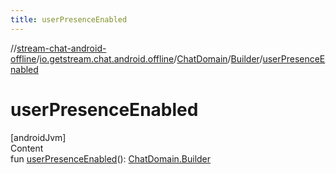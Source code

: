 ```yaml
---
title: userPresenceEnabled
---
```

//[stream-chat-android-offline](../../../../index.md)/[io.getstream.chat.android.offline](../../index.md)/[ChatDomain](../index.md)/[Builder](index.md)/[userPresenceEnabled](userPresenceEnabled.md)



# userPresenceEnabled  
[androidJvm]  
Content  
fun [userPresenceEnabled](userPresenceEnabled.md)(): [ChatDomain.Builder](index.md)  



